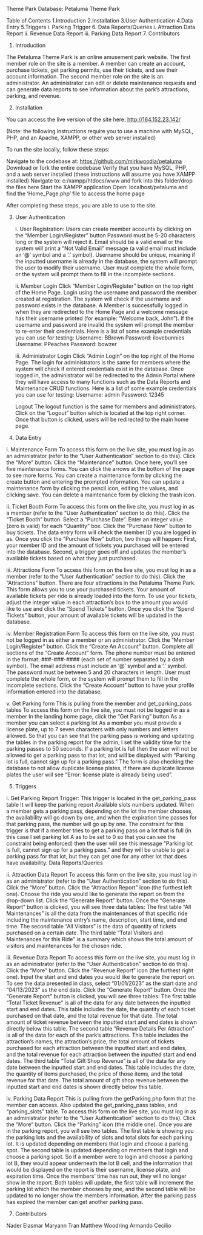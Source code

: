 Theme Park Database: Petaluma Theme Park

Table of Contents
    1.Introduction
    2.Installation
    3.User Authentication
    4.Data Entry
    5.Triggers
        i. Parking Trigger
    6. Data Reports/Queries 
        i. Attraction Data Report 
        ii. Revenue Data Report 
        iii. Parking Data Report
    7. Contributors

1. Introduction

The Petaluma Theme Park is an online amusement park website. The first member role on the site is a member. A member can create an account, purchase tickets, get parking permits, use their tickets, and see their account information. The second member role on the site is an administrator. An administrator can edit or delete maintenance requests and can generate data reports to see information about the park’s attractions, parking, and revenue.

2. Installation

You can access the live version of the site here: http://164.152.23.142/

(Note: the following instructions require you to use a machine with MySQL, PHP, and an Apache, XAMPP, or other web server installed)

To run the site locally, follow these steps:

Navigate to the codebase at: https://github.com/mirkwoodia/petaluma
Download or fork the entire codebase
Verify that you have MySQL, PHP, and a web server installed (these instructions will assume you have XAMPP installed)
Navigate to: c:/xampp/htdocs/www and fork into this folder/drop the files here
Start the XAMPP application
Open: localhost/petaluma and find the ‘Home_Page.php’ file to access the home page

After completing these steps, you are able to use to the site.


3. User Authentication

    i. User Registration: Users can create member accounts by clicking on the “Member Login/Register” button
Password must be 5-20 characters long or the system will reject it.
Email should be a valid email or the system will print a “Not Valid Email” message (a valid email must include an ‘@’ symbol and a ‘.’ symbol).
Username should be unique, meaning if the inputted username is already in the database, the system will prompt the user to modify their username.
User must complete the whole form, or the system will prompt them to fill in the incomplete sections.

    ii. Member Login
Click “Member Login/Register” button on the top right of the Home Page.
Login using the username and password the member created at registration.
The system will check if the username and password exists in the database.
A Member is successfully logged in when they are redirected to the Home Page and a welcome message has their username printed (for example: “Welcome back, John”).
If the username and password are invalid the system will prompt the member to re-enter their credentials.
Here is a list of some example credentials you can use for testing:
Username: BBrown
Password: ilovebunnies
Username: PPeaches
Password: bowzer

    iii. Administrator Login
Click “Admin Login” on the top right of the Home Page.
The login for administrators is the same for members where the system will check if entered credentials exist in the database.
Once logged in, the administrator will be redirected to the Admin Portal where they will have access to many functions such as the Data Reports and Maintenance CRUD functions.
Here is a list of some example credentials you can use for testing: 
Username: admin
Password: 12345

    Logout 
The logout function is the same for members and administrators. Click on the “Logout” button which is located at the top right corner. Once that button is clicked, users will be redirected to the main home page.


3. Data Entry

i. Maintenance Form
To access this form on the live site, you must log in as an administrator (refer to the “User Authentication” section to do this).
Click the “More” button.
Click the “Maintenance” button.
Once here, you’ll see five maintenance forms. You can click the arrows at the bottom of the page to see more forms.
You can create a maintenance form by clicking the create button and entering the prompted information.
You can update a maintenance form by clicking the pencil icon, editing the values, and clicking save.
You can delete a maintenance form by clicking the trash icon.

ii. Ticket Booth Form
To access this form on the live site, you must log in as a member (refer to the “User Authentication” section to do this).
Click the “Ticket Booth” button.
Select a “Purchase Date”.
Enter an integer value (zero is valid) for each “Quantity” box.
Click the “Purchase Now” button to buy tickets.
The data entry form will check the member ID you are logged in as. Once you click the “Purchase Now” button, two things will happen:
First, your member ID and the amount of tickets you purchased will be entered into the database.
Second, a trigger goes off and updates the member’s available tickets based on what they just purchased.

iii. Attractions Form
To access this form on the live site, you must log in as a member (refer to the “User Authentication” section to do this).
Click the “Attractions” button.
There are four attractions in the Petaluma Theme Park. This form allows you to use your purchased tickets. Your amount of available tickets per ride is already loaded into the form.
To use your tickets, adjust the integer value in each attraction’s box to the amount you would like to use and click the “Spend Tickets” button.
Once you click the “Spend Tickets” button, your amount of available tickets will be updated in the database.

iv. Member Registration Form
To access this form on the live site, you must not be logged in as either a member or an administrator.
Click the “Member Login/Register” button.
Click the “Create An Account” button.
Complete all sections of the “Create Account” form.
The phone number must be entered in the format: ###-###-#### (each set of number separated by a dash symbol).
The email address must include an ‘@’ symbol and a ‘.’ symbol.
The password must be between 5 and 20 characters in length.
User must complete the whole form, or the system will prompt them to fill in the incomplete sections.
Click the “Create Account” button to have your profile information entered into the database.

v. Get Parking form
This is pulling from the member and get_parking_pass tables
To access this form on the live site, you must not be logged in as a member
In the landing home page, click the “Get Parking” button
As a member you can select a parking lot
As a member you must provide a license plate, up to 7 seven characters with only numbers and letters allowed.
So that you can see that the parking pass is working and updating the tables in the parking report for the admin, I set the validity time for the parking passes to 50 seconds.
If a parking lot is full then the user will not be allowed to get a parking pass to that lot, and will be displayed with “Parking lot is full, cannot sign up for a parking pass.”
The form is also checking the database to not allow duplicate license plates, if there are duplicate license plates the user will see “Error: license plate is already being used”.


5. Triggers

i. Get Parking Report Trigger:
This trigger is located in the get_parking_pass table
It will keep the parking report Available slots numbers updated. When a member gets a parking pass, depending on the lot the member chooses, the availability will go down by one, and when the expiration time passes for that parking pass, the number will go up by one.
The constraint for this trigger is that if a member tries to get a parking pass on a lot that is full (in this case I set parking lot A as to be set to 0 so that you can see the constraint being enforced) then the user will see this message “Parking lot is full, cannot sign up for a parking pass.” and they will be unable to get a parking pass for that lot, but they can get one for any other lot that does have availability.
Data Reports/Queries

ii. Attraction Data Report
To access this form on the live site, you must log in as an administrator (refer to the “User Authentication” section to do this).
Click the “More” button.
Click the “Attraction Report” icon (the furthest left one).
Choose the ride you would like to generate the report on from the drop-down list.
Click the “Generate Report” button.
Once the “Generate Report” button is clicked, you will see three data tables:
The first table “All Maintenances” is all the data from the maintenances of that specific ride including the maintenance entry’s name, description, start time, and end time.
The second table “All Visitors” is the data of quantity of tickets purchased on a certain date.
The third table “Total Visitors and Maintenances for this Ride” is a summary which shows the total amount of visitors and maintenances for the chosen ride.


iii. Revenue Data Report
To access this form on the live site, you must log in as an administrator (refer to the “User Authentication” section to do this).
Click the “More” button.
Click the “Revenue Report” icon (the furthest right one).
Input the start and end dates you would like to generate the report on.
To see the data presented in class, select “01/01/2023” as the start date and “04/13/2023” as the end date.
Click the “Generate Report” button.
Once the “Generate Report” button is clicked, you will see three tables:
The first table “Total Ticket Revenue” is all of the data for any date between the inputted start and end dates. This table includes the date, the quantity of each ticket purchased on that date, and the total revenue for that date. The total amount of ticket revenue between the inputted start and end dates is shown directly below this table.
The second table “Revenue Details Per Attraction” is all of the data for each of the park’s attractions. This table includes the attraction’s names, the attraction’s price, the total amount of tickets purchased for each attraction between the inputted start and end dates, and the total revenue for each attraction between the inputted start and end dates.
The third table “Total Gift Shop Revenue” is all of the data for any date between the inputted start and end dates. This table includes the date, the quantity of items purchased, the price of those items, and the total revenue for that date. The total amount of gift shop revenue between the inputted start and end dates is shown directly below this table.

iv. Parking Data Report
This is pulling from the getParking.php form that the member can access. Also updated the get_parking_pass tables, and “parking_slots” table.
To access this form on the live site, you must log in as an administrator (refer to the “User Authentication” section to do this).
Click the “More” button.
Click the “Parking” icon (the middle one).
Once you are in the parking report, you will see two tables. The first table is showing you the parking lots and the availability of slots and total slots for each parking lot. It is updated depending on members that login and choose a parking spot.
The second table is updated depending on members that login and choose a parking spot. So if a member were to login and choose a parking lot B, they would appear underneath the lot B cell, and the information that would be displayed on the report is their username, license plate, and expiration time. 
Once the members' time has run out, they will no longer show in the report. Both tables will update, the first table will increment the parking lot which the member chooses by one, and the second table will be updated to no longer show the members information. After the parking pass has expired the member can get another parking pass.



7. Contributors

Nader Elasmar
Maryann Tran
Matthew Woodring
Armando Cecilio
